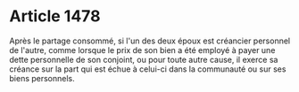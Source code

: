 # Article 1478

Après le partage consommé, si l'un des deux époux est créancier personnel de l'autre, comme lorsque le prix de son bien a été employé à payer une dette personnelle de son conjoint, ou pour toute autre cause, il exerce sa créance sur la part qui est échue à celui-ci dans la communauté ou sur ses biens personnels.